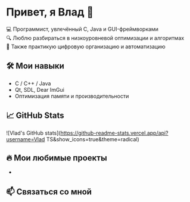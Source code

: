 # Привет, я Влад 👋

💻 Программист, увлечённый C, Java и GUI-фреймворками  
🔍 Люблю разбираться в низкоуровневой оптимизации и алгоритмах  
📸 Также практикую цифровую организацию и автоматизацию

## 🛠️ Мои навыки
- C / C++ / Java
- Qt, SDL, Dear ImGui
- Оптимизация памяти и производительности

## 📈 GitHub Stats
![Vlad's GitHub stats](https://github-readme-stats.vercel.app/api?username=Vlad TS&show_icons=true&theme=radical)

## 🔥 Мои любимые проекты
- 

## 📫 Связаться со мной


